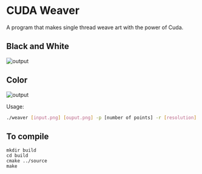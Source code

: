 # CUDA Weaver

A program that makes single thread weave art with the power of Cuda.

## Black and White
![output](https://user-images.githubusercontent.com/21147581/193716579-c1791313-c733-484b-aa25-2aecae646678.png)
## Color
![output](https://user-images.githubusercontent.com/21147581/202290839-16455be3-414e-419a-b154-a9d6e8b5f6f6.png)

Usage:
```bash
./weaver [input.png] [ouput.png] -p [number of points] -r [resolution] -i [max iterations] -l [line thickness] -b [blur radius] -c [Colors like 'FF0000,FF6800,000055,000000,FFAA88']
```

## To compile

```
mkdir build
cd build
cmake ../source
make
```
